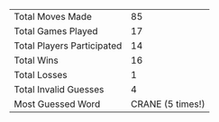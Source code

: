 |              |                |
| ---------------- | ----------------------------- |
| Total Moves Made | 85 |
| Total Games Played | 17 |
| Total Players Participated | 14 |
| Total Wins | 16 |
| Total Losses | 1 |
| Total Invalid Guesses | 4 |
| Most Guessed Word | CRANE (5 times!) |
